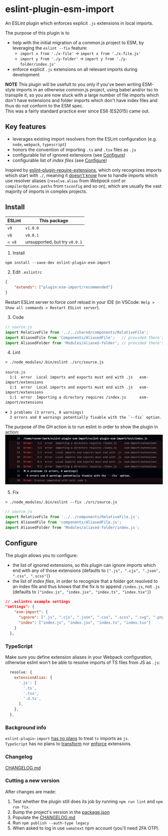 # eslint-plugin-esm-import

An ESLint plugin which enforces explicit `.js` extensions in local imports.

The purpose of this plugin is to
  - help with the initial migration of a common.js project to ESM, by leveraging the `eslint --fix` feature:
    - `import x from './x-file'` -> `import x from './x-file.js'`
    - `import y from './y-folder'` -> `import y from './y-folder/index.js'`
  - enforce explicit `.js` extensions on all relevant imports during development

__NOTE__ This plugin will be usefult to you only if you've been writing ESM-style imports in an otherwise common.js project, using babel and/or tsc to transpile it, so you are now stuck with a large number of file imports which don't have extensions and folder imports which don't have index files and thus do not conform to the ESM spec.   
This was a fairly standard practice ever since ES6 (ES2015) came out.

## Key features
  - leverages existing import resolvers from the ESLint configuration (e.g. `node`, `webpack`, `typescript`)
  - honors the convention of importing `.ts` and `.tsx` files as `.js`
  - configurable list of ignored extensions (see [Configure](#configure))
  - configurable list of _index files_  (see [Configure](#configure))


Inspired by [eslint-plugin-require-extensions](https://github.com/solana-labs/eslint-plugin-require-extensions), which only recognizes imports which start with `./`, meaning it [doesn't know](https://github.com/solana-labs/eslint-plugin-require-extensions/issues/10) how to handle imports which use resolver aliases (`resolve.alias` from _Webpack_ conf or `compilerOptions.paths` from `tsconfig` and so on), which are usually the vast majority of imports in complex projects.

## Install

| ESLint | This package |
|-|-|
| `v9`   | `v1.0.0`  |
| `v8`  | `v0.0.1`  |
| `< v8`  | unsupported, but try `v0.0.1`  |


1. Install
```shell
npm install --save-dev eslint-plugin-esm-import
```

2. Edit `.eslintrc`
```json
{
    "extends": ["plugin:esm-import/recommended"]
}
```
Restart ESLint server to force conf reload in your IDE (in VSCode: `Help > Show all commands > Restart ESLint server`).

3. Code
```js
// source.js
import RelativeFile from '../../shared/components/RelativeFile';
import AliasedFile from 'Components/AliasedFile';   // provided there's a Components alias
import AliasedFolder from 'Modules/aliased-folder'; // provided there's a Modules alias
```

4. Lint

```shell
> ./node_modules/.bin/eslint ./src/source.js

source.js
  1:1  error  Local imports and exports must end with .js   esm-import/extensions
  1:1  error  Local imports and exports must end with .js   esm-import/extensions
  1:1  error  Importing a directory requires /index.js      esm-import/extensions

✖ 3 problems (3 errors, 0 warnings)
  3 errors and 0 warnings potentially fixable with the `--fix` option.
```
The purpose of the GH action is to run eslint in order to show the plugin in action:  
![GH action lint run](gh-action.png)

5. Fix

```shell
> ./node_modules/.bin/eslint --fix ./src/source.js
```
```js
// source.js
import RelativeFile from '../../components/RelativeFile.js';
import AliasedFile from 'components/AliasedFile.js';
import AliasedFolder from 'Modules/aliased-folder/index.js';
```

## Configure
The plugin allows you to configure:
 - the list of ignored extensions, so this plugin can ignore imports which end with any of those extensions (defaults to `[".js", ".cjs", ".json", ".css", ".scss"]`)
 - the list of _index files_, in order to recognize that a folder got resolved to an index file and thus knows that the fix is to append `/index.js`, not `.js` (defaults to `["index.js", "index.jsx", "index.ts", "index.tsx"]`)


```json
// .eslintrc example settings
"settings": {
    "esm-import": {
      "ignore": [".js", ".cjs", ".json", ".css", ".scss", ".svg", ".png", ".gif", ".mp3"],
      "index": ["index.js", "index.jsx", "index.ts", "index.tsx"]
    }
  },
```

### TypeScript
Make sure you define extension aliases in your Webpack configuration, otherwise eslint won't be able to resolve imports of TS files from JS as `.js`:
```js
  resolve: {
    extensionAlias: {
      '.js': [
        '.ts',
        '.tsx',
        '.d.ts',
      ],
    },
  },
```

### Background info

`eslint-plugin-import` [has no plans](https://github.com/import-js/eslint-plugin-import/issues/2111) to treat `ts` imports as `js`.  
`TypeScript` has no plans to [transform](https://github.com/microsoft/TypeScript/issues/16577) nor [enforce](https://github.com/microsoft/TypeScript/issues/42813) extensions.


### Changelog

[CHANGELOG.md](./CHANGELOG.md)

### Cutting a new version

After changes are made:
1. Test whether the plugin still does its job by running `npm run lint` and `npm run fix`.
1. Bump the project's version in the [package.json](./package.json)
1. Populate the [CHANGELOG.md](./CHANGELOG.md)
1. Run `npm publish --auth-type legacy`
1. When asked to log in use `sematext` npm account (you'll need 2FA OTP).